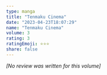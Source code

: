 ```yaml
---
type: manga
title: "Tenmaku Cinema"
date: "2023-04-23T18:07:29"
name: "Tenmaku Cinema"
volume: 3
rating: 3
ratingEmoji: ⭐️⭐️⭐️
share: false
---
```


*[No review was written for this volume]*
